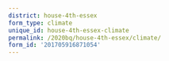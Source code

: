 ```yaml
---
district: house-4th-essex
form_type: climate
unique_id: house-4th-essex-climate
permalink: /2020bq/house-4th-essex/climate/
form_id: '201705916871054'
---
```

